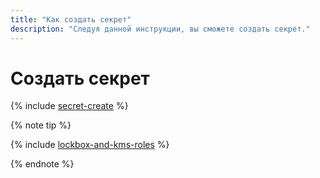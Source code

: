 ```yaml
---
title: "Как создать секрет"
description: "Следуя данной инструкции, вы сможете создать секрет."
---
```


# Создать секрет

{% include [secret-create](../../_includes/lockbox/secret-create.md) %}

{% note tip %}

{% include [lockbox-and-kms-roles](../../_includes/lockbox/lockbox-and-kms-roles.md) %}

{% endnote %}